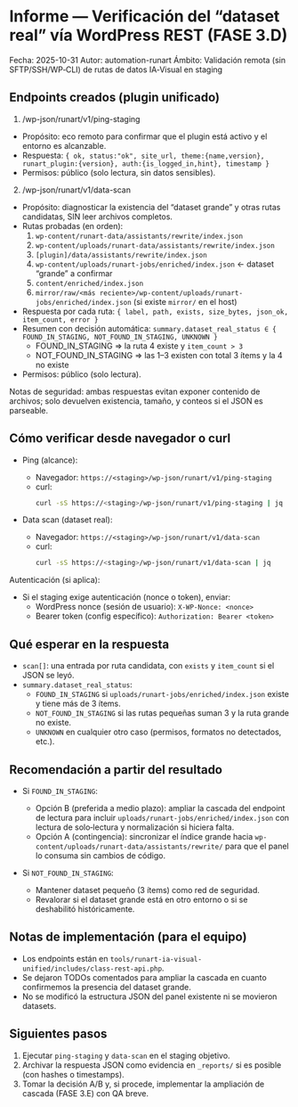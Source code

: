 # Informe — Verificación del “dataset real” vía WordPress REST (FASE 3.D)

Fecha: 2025-10-31
Autor: automation-runart
Ámbito: Validación remota (sin SFTP/SSH/WP‑CLI) de rutas de datos IA‑Visual en staging

## Endpoints creados (plugin unificado)

1) /wp-json/runart/v1/ping-staging
- Propósito: eco remoto para confirmar que el plugin está activo y el entorno es alcanzable.
- Respuesta: `{ ok, status:"ok", site_url, theme:{name,version}, runart_plugin:{version}, auth:{is_logged_in,hint}, timestamp }`
- Permisos: público (solo lectura, sin datos sensibles).

2) /wp-json/runart/v1/data-scan
- Propósito: diagnosticar la existencia del “dataset grande” y otras rutas candidatas, SIN leer archivos completos.
- Rutas probadas (en orden):
  1. `wp-content/runart-data/assistants/rewrite/index.json`
  2. `wp-content/uploads/runart-data/assistants/rewrite/index.json`
  3. `[plugin]/data/assistants/rewrite/index.json`
  4. `wp-content/uploads/runart-jobs/enriched/index.json` ← dataset “grande” a confirmar
  5. `content/enriched/index.json`
  6. `mirror/raw/<más reciente>/wp-content/uploads/runart-jobs/enriched/index.json` (si existe `mirror/` en el host)
- Respuesta por cada ruta: `{ label, path, exists, size_bytes, json_ok, item_count, error }`
- Resumen con decisión automática: `summary.dataset_real_status ∈ { FOUND_IN_STAGING, NOT_FOUND_IN_STAGING, UNKNOWN }`
  - FOUND_IN_STAGING ⇒ la ruta 4 existe y `item_count > 3`
  - NOT_FOUND_IN_STAGING ⇒ las 1–3 existen con total 3 ítems y la 4 no existe
- Permisos: público (solo lectura).

Notas de seguridad: ambas respuestas evitan exponer contenido de archivos; solo devuelven existencia, tamaño, y conteos si el JSON es parseable.

## Cómo verificar desde navegador o curl

- Ping (alcance):
  - Navegador: `https://<staging>/wp-json/runart/v1/ping-staging`
  - curl:
    ```bash
    curl -sS https://<staging>/wp-json/runart/v1/ping-staging | jq
    ```

- Data scan (dataset real):
  - Navegador: `https://<staging>/wp-json/runart/v1/data-scan`
  - curl:
    ```bash
    curl -sS https://<staging>/wp-json/runart/v1/data-scan | jq
    ```

Autenticación (si aplica):
- Si el staging exige autenticación (nonce o token), enviar:
  - WordPress nonce (sesión de usuario): `X-WP-Nonce: <nonce>`
  - Bearer token (config específico): `Authorization: Bearer <token>`

## Qué esperar en la respuesta

- `scan[]`: una entrada por ruta candidata, con `exists` y `item_count` si el JSON se leyó.
- `summary.dataset_real_status`:
  - `FOUND_IN_STAGING` si `uploads/runart-jobs/enriched/index.json` existe y tiene más de 3 ítems.
  - `NOT_FOUND_IN_STAGING` si las rutas pequeñas suman 3 y la ruta grande no existe.
  - `UNKNOWN` en cualquier otro caso (permisos, formatos no detectados, etc.).

## Recomendación a partir del resultado

- Si `FOUND_IN_STAGING`:
  - Opción B (preferida a medio plazo): ampliar la cascada del endpoint de lectura para incluir `uploads/runart-jobs/enriched/index.json` con lectura de solo‑lectura y normalización si hiciera falta.
  - Opción A (contingencia): sincronizar el índice grande hacia `wp-content/uploads/runart-data/assistants/rewrite/` para que el panel lo consuma sin cambios de código.

- Si `NOT_FOUND_IN_STAGING`:
  - Mantener dataset pequeño (3 ítems) como red de seguridad.
  - Revalorar si el dataset grande está en otro entorno o si se deshabilitó históricamente.

## Notas de implementación (para el equipo)

- Los endpoints están en `tools/runart-ia-visual-unified/includes/class-rest-api.php`.
- Se dejaron TODOs comentados para ampliar la cascada en cuanto confirmemos la presencia del dataset grande.
- No se modificó la estructura JSON del panel existente ni se movieron datasets.

## Siguientes pasos

1) Ejecutar `ping-staging` y `data-scan` en el staging objetivo.
2) Archivar la respuesta JSON como evidencia en `_reports/` si es posible (con hashes o timestamps).
3) Tomar la decisión A/B y, si procede, implementar la ampliación de cascada (FASE 3.E) con QA breve.
